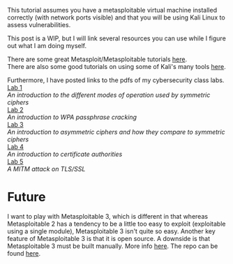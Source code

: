 This tutorial assumes you have a metasploitable virtual machine installed
correctly (with network ports visible) and that you will be using Kali Linux to
assess vulnerabilities.

This post is a WIP, but I will link several resources you can use while I figure
out what I am doing myself.

There are some great Metasploit/Metasploitable tutorials [here](http://www.hackingtutorials.org/metasploit-tutorials/).  
There are also some good tutorials on using some of Kali's many tools [here](https://null-byte.wonderhowto.com/how-to/hack-databases-hacking-mysql-online-databases-with-sqlmap-0150368/).  

Furthermore, I have posted links to the pdfs of my cybersecurity class labs.  
[Lab 1](/public/files/LAB1.pdf)  
*An introduction to the different modes of operation used by symmetric ciphers*  
[Lab 2](/public/files/LAB2.pdf)  
*An introduction to WPA passphrase cracking*  
[Lab 3](/public/files/LAB3.pdf)  
*An introduction to asymmetric ciphers and how they compare to symmetric ciphers*  
[Lab 4](/public/files/LAB4.pdf)  
*An introduction to certificate authorities*  
[Lab 5](/public/files/Lab5.pdf)  
*A MITM attack on TLS/SSL*  

# Future
I want to play with Metasploitable 3, which is different in that whereas
Metasploitable 2 has a tendency to be a little too easy to exploit (exploitable
using a single module), Metasploitable 3 isn't quite so easy. Another key
feature of Metasploitable 3 is that it is open source. A downside is that
Metasploitable 3 must be built manually. More info [here](https://community.rapid7.com/community/metasploit/blog/2016/11/15/test-your-might-with-the-shiny-new-metasploitable3). The repo can be found [here](https://github.com/rapid7/metasploitable3/).
